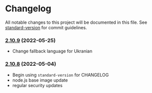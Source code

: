 # Changelog

All notable changes to this project will be documented in this file. See [standard-version](https://github.com/conventional-changelog/standard-version) for commit guidelines.

### [2.10.9](https://github.com/UN-OCHA/reports-site/compare/v2.10.8...v2.10.9) (2022-05-25)

- Change fallback language for Ukranian

### [2.10.8](https://github.com/UN-OCHA/reports-site/compare/v2.10.7...v2.10.8) (2022-05-04)

- Begin using `standard-version` for CHANGELOG
- node.js base image update
- regular security updates
